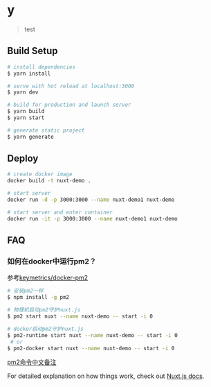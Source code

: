 # y

> test

## Build Setup

```bash
# install dependencies
$ yarn install

# serve with hot reload at localhost:3000
$ yarn dev

# build for production and launch server
$ yarn build
$ yarn start

# generate static project
$ yarn generate
```
## Deploy
```bash
# create docker image
docker build -t nuxt-demo .

# start server
docker run -d -p 3000:3000 --name nuxt-demo1 nuxt-demo

# start server and enter container
docker run -it -p 3000:3000 --name nuxt-demo1 nuxt-demo
```
## FAQ
### 如何在docker中运行pm2？
参考[keymetrics/docker-pm2](https://github.com/keymetrics/docker-pm2)
~~~bash
# 安装pm2一样
$ npm install -g pm2

# 物理机启动pm2守护nuxt.js
$ pm2 start nuxt --name nuxt-demo -- start -i 0

# docker启动pm2守护nuxt.js
$ pm2-runtime start nuxt --name nuxt-demo -- start -i 0
 # or
$ pm2-docker start nuxt --name nuxt-demo -- start -i 0
~~~
[pm2命令中文备注](https://github.com/lirong098/record/blob/master/PM2.md)

For detailed explanation on how things work, check out [Nuxt.js docs](https://nuxtjs.org).
